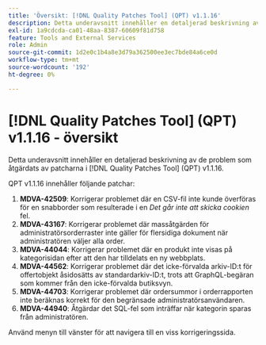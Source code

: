 ```yaml
---
title: 'Översikt: [!DNL Quality Patches Tool] (QPT) v1.1.16'
description: Detta underavsnitt innehåller en detaljerad beskrivning av de problem som åtgärdats av patcharna i [!DNL Quality Patches Tool] (QPT) v1.1.16.
exl-id: 1a9cdcda-ca01-48aa-8387-60609f81d758
feature: Tools and External Services
role: Admin
source-git-commit: 1d2e0c1b4a8e3d79a362500ee3ec7bde84a6ce0d
workflow-type: tm+mt
source-wordcount: '192'
ht-degree: 0%

---
```


# [!DNL Quality Patches Tool] (QPT) v1.1.16 - översikt

Detta underavsnitt innehåller en detaljerad beskrivning av de problem som åtgärdats av patcharna i [!DNL Quality Patches Tool] (QPT) v1.1.16.

QPT v1.1.16 innehåller följande patchar:

1. **MDVA-42509**: Korrigerar problemet där en CSV-fil inte kunde överföras för en snabborder som resulterade i en *Det går inte att skicka cookien* fel.
1. **MDVA-43167**: Korrigerar problemet där massåtgärden för administratörsorderraster inte gäller för flersidiga dokument när administratören väljer alla order.
1. **MDVA-44044**: Korrigerar problemet där en produkt inte visas på kategorisidan efter att den har tilldelats en ny webbplats.
1. **MDVA-44562**: Korrigerar problemet där det icke-förvalda arkiv-ID:t för offertobjekt åsidosätts av standardarkiv-ID:t, trots att GraphQL-begäran som kommer från den icke-förvalda butiksvyn.
1. **MDVA-44703**: Korrigerar problemet där ordersummor i orderrapporten inte beräknas korrekt för den begränsade administratörsanvändaren.
1. **MDVA-44940**: Åtgärdar det SQL-fel som inträffar när kategorin sparas från administratören.

Använd menyn till vänster för att navigera till en viss korrigeringssida.
